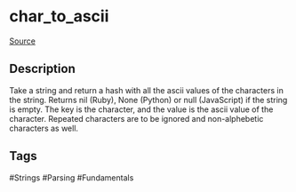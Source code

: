 # char_to_ascii

[Source](https://www.codewars.com/kata/55e9529cbdc3b29d8c000016/python)

## Description
Take a string and return a hash with all the ascii values of the characters in the string. Returns nil (Ruby), None (Python) or null (JavaScript) if the string is empty. The key is the character, and the value is the ascii value of the character. Repeated characters are to be ignored and non-alphebetic characters as well.

## Tags

#Strings #Parsing #Fundamentals